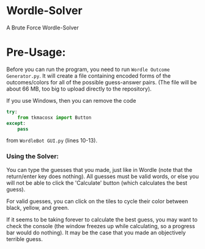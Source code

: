 # Wordle-Solver
A Brute Force Wordle-Solver

# Pre-Usage:
Before you can run the program, you need to run `Wordle Outcome Generator.py`. It will create a file containing encoded forms of the outcomes/colors for all of the possible guess-answer pairs. (The file will be about 66 MB, too big to upload directly to the repository).

If you use Windows, then you can remove the code
```py
try:
    from tkmacosx import Button
except:
    pass
```
from `WordleBot GUI.py` (lines 10-13).

### Using the Solver:
You can type the guesses that you made, just like in Wordle (note that the return/enter key does nothing). All guesses must be valid words, or else you will not be able to click the 'Calculate' button (which calculates the best guess).

For valid guesses, you can click on the tiles to cycle their color between black, yellow, and green.

If it seems to be taking forever to calculate the best guess, you may want to check the console (the window freezes up while calculating, so a progress bar would do nothing). It may be the case that you made an objectively terrible guess.
